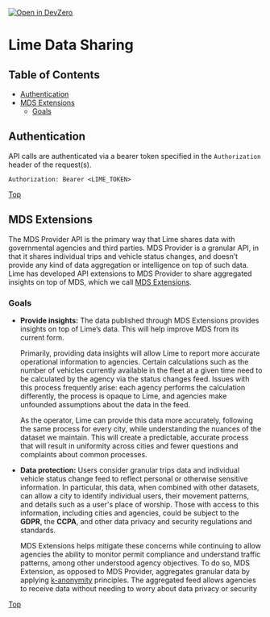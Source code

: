 [![Open in DevZero](https://assets.devzero.io/open-in-devzero.svg)](https://www.devzero.io/dashboard/recipes/new?repo-url=https://github.com/limebike/data-sharing)

# Lime Data Sharing

## Table of Contents

- [Authentication](#authentication)
- [MDS Extensions](#mds-extensions)
  - [Goals](#goals)

## Authentication

API calls are authenticated via a bearer token specified in the `Authorization` header of the request(s).

```
Authorization: Bearer <LIME_TOKEN>
```


[Top](#Table-of-Contents)

## MDS Extensions

The MDS Provider API is the primary way that Lime shares data with governmental agencies 
and third parties. MDS Provider is a granular API, in that it shares individual trips and vehicle status changes, 
and doesn’t provide any kind of data aggregation or intelligence on top of such data.
Lime has developed API extensions to MDS Provider to share aggregated insights on top of MDS, 
which we call [MDS Extensions](mds_extensions/README.md).

### Goals

- **Provide insights:** The data published through MDS Extensions provides insights on top of Lime’s data. This will 
help improve MDS from its current form.

    Primarily, providing data insights will allow Lime to report more accurate operational information to agencies. 
    Certain calculations such as the number of vehicles currently available in the fleet at a given time need to be 
    calculated by the agency via the status changes feed. Issues with this process frequently arise: each agency 
    performs the calculation differently, the process is opaque to Lime, and agencies make unfounded assumptions 
    about the data in the feed.

    As the operator, Lime can provide this data more accurately, following the same process for every city, while 
    understanding the nuances of the dataset we maintain. This will create a predictable, accurate process 
    that will result in uniformity across cities and fewer questions and complaints about common processes.

- **Data protection:** Users consider granular trips data and individual vehicle status change feed to reflect personal
or otherwise sensitive information.  In particular, this data, when combined with other datasets, can allow a city to
identify individual users, their movement patterns, and details such as a user's place of worship.  Those with access
to this information, including cities and agencies, could be subject to the **GDPR**, the **CCPA**, and 
other data privacy and security regulations and standards.
    
    MDS Extensions helps mitigate these concerns while continuing to allow agencies the ability to monitor permit
    compliance and understand traffic patterns, among other understood agency objectives.  To do so, MDS Extension, as
    opposed to MDS Provider, aggregates granular data by applying [k-anonymity](https://en.wikipedia.org/wiki/K-anonymity)
    principles.  The aggregated feed allows agencies to receive data without needing to worry about data privacy or
    security

[Top](#Table-of-Contents)
